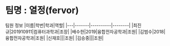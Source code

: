 팀명 : 열정(fervor)
===
팀원 정보
|이름|학번|학과|역할|
|---|-------|----------|--------|
|최진규|201910911|컴퓨터과학과|조장|
|배수한|2019|융합전자공학과|조원|
|김범수|2018|융합전자공학과|조원|
|신재호|||조원|
|김승중|||조원|
